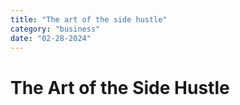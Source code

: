 ```yaml
---
title: "The art of the side hustle"
category: "business"
date: "02-28-2024"
---
```


# The Art of the Side Hustle
